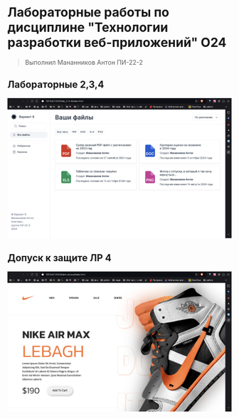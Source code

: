 # Лабораторные работы по дисциплине "Технологии разработки веб-приложений" О24

> Выполнил Мананников Антон ПИ-22-2

## Лабораторные 2,3,4

![alt text](image.png)

## Допуск к защите ЛР 4
![alt text](./images/image.png)